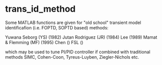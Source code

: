 # trans_id_method

Some MATLAB functions are given for "old school" transient model identificafion (i.e. FOPTD, SOPTD based) methods:

Yuwana Seborg (YS) (1982)
Jutan Rodriguez (JR) (1984)
Lee (1989)
Mamat & Flemming (MF) (1995)
Chen ()
FSL ()

which may be used to tune PI/PID controller if combined with traditional methods SIMC, Cohen-Coon, Tyreus-Luyben, Ziegler-Nichols etc.
